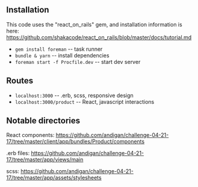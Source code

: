 ## Installation

This code uses the "react_on_rails" gem, and installation information is here: https://github.com/shakacode/react_on_rails/blob/master/docs/tutorial.md

* `gem install foreman` -- task runner
* `bundle & yarn` -- install dependencies
* `foreman start -f Procfile.dev` -- start dev server


## Routes


* `localhost:3000` -- .erb, scss, responsive design
* `localhost:3000/product` -- React, javascript interactions


## Notable directories


React components: https://github.com/andigan/challenge-04-21-17/tree/master/client/app/bundles/Product/components

.erb files:
https://github.com/andigan/challenge-04-21-17/tree/master/app/views/main

scss:
https://github.com/andigan/challenge-04-21-17/tree/master/app/assets/stylesheets
